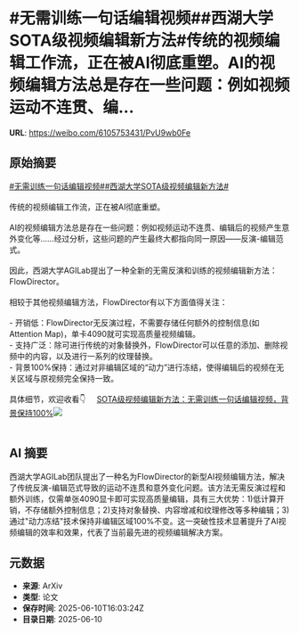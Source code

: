 # #无需训练一句话编辑视频##西湖大学SOTA级视频编辑新方法#传统的视频编辑工作流，正在被AI彻底重塑。AI的视频编辑方法总是存在一些问题：例如视频运动不连贯、编...

**URL**: https://weibo.com/6105753431/PvU9wb0Fe

## 原始摘要

<a href="https://m.weibo.cn/search?containerid=231522type%3D1%26t%3D10%26q%3D%23%E6%97%A0%E9%9C%80%E8%AE%AD%E7%BB%83%E4%B8%80%E5%8F%A5%E8%AF%9D%E7%BC%96%E8%BE%91%E8%A7%86%E9%A2%91%23&amp;extparam=%23%E6%97%A0%E9%9C%80%E8%AE%AD%E7%BB%83%E4%B8%80%E5%8F%A5%E8%AF%9D%E7%BC%96%E8%BE%91%E8%A7%86%E9%A2%91%23" data-hide=""><span class="surl-text">#无需训练一句话编辑视频#</span></a><a href="https://m.weibo.cn/search?containerid=231522type%3D1%26t%3D10%26q%3D%23%E8%A5%BF%E6%B9%96%E5%A4%A7%E5%AD%A6SOTA%E7%BA%A7%E8%A7%86%E9%A2%91%E7%BC%96%E8%BE%91%E6%96%B0%E6%96%B9%E6%B3%95%23&amp;extparam=%23%E8%A5%BF%E6%B9%96%E5%A4%A7%E5%AD%A6SOTA%E7%BA%A7%E8%A7%86%E9%A2%91%E7%BC%96%E8%BE%91%E6%96%B0%E6%96%B9%E6%B3%95%23" data-hide=""><span class="surl-text">#西湖大学SOTA级视频编辑新方法#</span></a><br><br>传统的视频编辑工作流，正在被AI彻底重塑。<br><br>AI的视频编辑方法总是存在一些问题：例如视频运动不连贯、编辑后的视频产生意外变化等……经过分析，这些问题的产生最终大都指向同一原因——反演-编辑范式。<br><br>因此，西湖大学AGILab提出了一种全新的无需反演和训练的视频编辑新方法：FlowDirector。<br><br>相较于其他视频编辑方法，FlowDirector有以下方面值得关注：<br><br>- 开销低：FlowDirector无反演过程，不需要存储任何额外的控制信息(如Attention Map)，单卡4090就可实现高质量视频编辑。<br>- 支持广泛：除可进行传统的对象替换外，FlowDirector可以任意的添加、删除视频中的内容，以及进行一系列的纹理替换。<br>- 背景100%保持：通过对非编辑区域的“动力”进行冻结，使得编辑后的视频在无关区域与原视频完全保持一致。<br><br>具体细节，欢迎收看👇 <a href="https://weibo.com/ttarticle/p/show?id=2309405176040221180206" data-hide=""><span class="url-icon"><img style="width: 1rem;height: 1rem" src="https://h5.sinaimg.cn/upload/2015/09/25/3/timeline_card_small_article_default.png" referrerpolicy="no-referrer"></span><span class="surl-text">SOTA级视频编辑新方法：无需训练一句话编辑视频，背景保持100%</span></a><img style="" src="https://tvax2.sinaimg.cn/large/006Fd7o3gy1i2a9vk4ifoj30gw09ijsc.jpg" referrerpolicy="no-referrer"><br><br>

## AI 摘要

西湖大学AGILab团队提出了一种名为FlowDirector的新型AI视频编辑方法，解决了传统反演-编辑范式导致的运动不连贯和意外变化问题。该方法无需反演过程和额外训练，仅需单张4090显卡即可实现高质量编辑，具有三大优势：1)低计算开销，不存储额外控制信息；2)支持对象替换、内容增减和纹理修改等多种编辑；3)通过"动力冻结"技术保持非编辑区域100%不变。这一突破性技术显著提升了AI视频编辑的效率和效果，代表了当前最先进的视频编辑解决方案。

## 元数据

- **来源**: ArXiv
- **类型**: 论文
- **保存时间**: 2025-06-10T16:03:24Z
- **目录日期**: 2025-06-10
